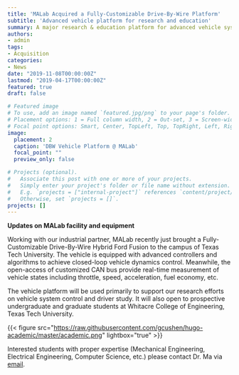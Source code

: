 ```yaml
---
title: 'MALab Acquired a Fully-Customizable Drive-By-Wire Platform'
subtitle: 'Advanced vehicle platform for research and education'
summary: A major research & education platform for advanced vehicle system control and driver study at MALab
authors:
- admin
tags:
- Acquisition
categories:
- News
date: "2019-11-08T00:00:00Z"
lastmod: "2019-04-17T00:00:00Z"
featured: true
draft: false

# Featured image
# To use, add an image named `featured.jpg/png` to your page's folder.
# Placement options: 1 = Full column width, 2 = Out-set, 3 = Screen-width
# Focal point options: Smart, Center, TopLeft, Top, TopRight, Left, Right, BottomLeft, Bottom, BottomRight
image:
  placement: 2
  caption: 'DBW Vehicle Platform @ MALab'
  focal_point: ""
  preview_only: false

# Projects (optional).
#   Associate this post with one or more of your projects.
#   Simply enter your project's folder or file name without extension.
#   E.g. `projects = ["internal-project"]` references `content/project/deep-learning/index.md`.
#   Otherwise, set `projects = []`.
projects: []
---
```


**Updates on MALab facility and equipment**

Working with our industrial partner, MALab recently just brought a Fully-Customizable Drive-By-Wire Hybrid Ford Fusion to the campus of Texas Tech University. The vehicle is equipped with advanced controllers and algorithms to achieve closed-loop vehicle dynamics control. Meanwhile, the open-access of customized CAN bus provide real-time measurement of vehicle states including throttle, speed, acceleration, fuel economy, etc.

The vehicle platform will be used primarily to support our research efforts on vehicle system control and driver study. It will also open to prospective undergraduate and graduate students at Whitacre College of Engineering, Texas Tech University.

{{< figure src="https://raw.githubusercontent.com/gcushen/hugo-academic/master/academic.png" lightbox="true" >}}

Interested students with proper expertise (Mechanical Engineering, Electrical Engineering, Computer Science, etc.) please contact Dr. Ma via [email](mailto:yao.ma@ttu.edu).
